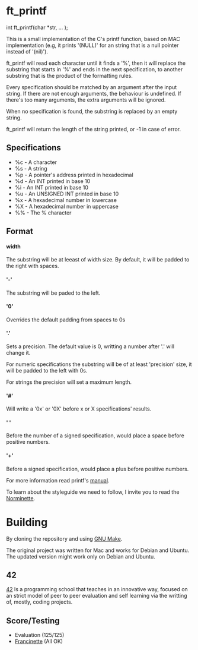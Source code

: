 # ft_printf

int ft_printf(char *str, ... );

This is a small implementation of the C's printf function, based on MAC implementation (e.g, it prints '(NULL)' for an string that is a null pointer instead of '(nil)').

ft_printf will read each character until it finds a '%', then it will replace the substring that starts in '%' and ends in the next specification, to another substring that is the product of the formatting rules.

Every specification should be matched by an argument after the input string. If there are not enough arguments, the behaviour is undefined. If there's too many arguments, the extra arguments will be ignored.

When no specification is found, the substring is replaced by an empty string. 

ft_printf will return the length of the string printed, or -1 in case of error.

## Specifications

- %c - A character
- %s - A string
- %p - A pointer's address printed in hexadecimal
- %d - An INT printed in base 10
- %i - An INT printed in base 10
- %u - An UNSIGNED INT printed in base 10
- %x - A hexadecimal number in lowercase
- %X - A hexadecimal number in uppercase
- %% - The % character

## Format

#### width

The substring will be at leeast of width size. By default, it will be padded to the right with spaces.

#### '-'

The substring will be paded to the left.

#### '0'

Overrides the default padding from spaces to 0s

#### '.'

Sets a precision. The default value is 0, writting a number after '.' will change it. 

For numeric specifications the substring will be of at least 'precision' size, it will be padded to the left with 0s.

For strings the precision will set a maximum length.

#### '#'

Will write a '0x' or '0X' before x or X specifications' results.

#### ' '

Before the number of a signed specification, would place a space before positive numbers.

#### '+'

Before a signed specification, would place a plus before positive numbers.

For more information read printf's [manual](https://developer.apple.com/library/archive/documentation/System/Conceptual/ManPages_iPhoneOS/man3/printf.3.html).

To learn about the styleguide we need to follow, I invite you to read the [Norminette](https://github.com/42School/norminette). 

# Building

By cloning the repository and using [GNU Make](https://www.gnu.org/software/make/).

The original project was written for Mac and works for Debian and Ubuntu. The updated version might work only on Debian and Ubuntu.

## 42

[42](https://www.42network.org/about-us/) Is a programming school that teaches in an innovative way, focused on an strict model of peer to peer evaluation and self learning via the writting of, mostly, coding projects.

## Score/Testing

 - Evaluation (125/125)
 - [Francinette](https://github.com/xicodomingues/francinette) (All OK)
